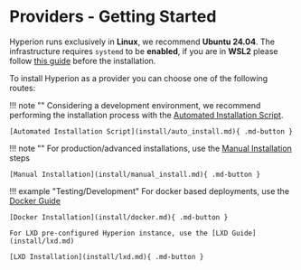 # Providers - Getting Started

Hyperion runs exclusively in **Linux**, we recommend **Ubuntu 24.04**.
The infrastructure requires `systemd` to be **enabled**,
if you are in **WSL2** please follow [this guide](install/wsl2.md) before the installation.


To install Hyperion as a provider you can choose one of the following routes:

!!! note ""
    Considering a development environment, we recommend performing the installation process with the [Automated Installation Script](install/auto_install.md).

    [Automated Installation Script](install/auto_install.md){ .md-button }

!!! note ""
    For production/advanced installations, use the [Manual Installation](install/manual_install.md) steps

    [Manual Installation](install/manual_install.md){ .md-button }

!!! example "Testing/Development"
    For docker based deployments, use the [Docker Guide](install/docker.md)

    [Docker Installation](install/docker.md){ .md-button }

    For LXD pre-configured Hyperion instance, use the [LXD Guide](install/lxd.md)

    [LXD Installation](install/lxd.md){ .md-button }


